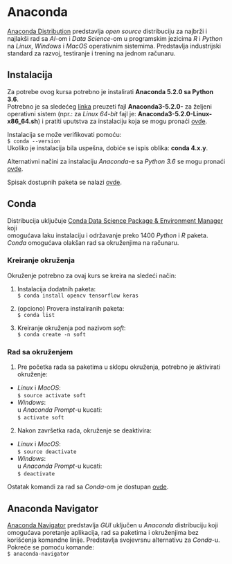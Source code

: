 # Anaconda

<a href="https://www.anaconda.com/distribution/">Anaconda Distribution</a> predstavlja *open source* distribuciju za najbrži i najlakši rad sa *AI*-om i *Data Science*-om u programskim jezicima *R* i *Python* na *Linux*, *Windows* i *MacOS*  operativnim sistemima. Predstavlja industrijski standard za razvoj, testiranje i trening na jednom računaru.  

## Instalacija

Za potrebe ovog kursa potrebno je instalirati **Anaconda 5.2.0 sa Python 3.6**.  
Potrebno je sa sledećeg <a href="https://repo.anaconda.com/archive/">linka</a> preuzeti fajl **Anaconda3-5.2.0-** za željeni operativni sistem (npr.: za *Linux 64-bit* fajl je: **Anaconda3-5.2.0-Linux-x86_64.sh**) i pratiti uputstva za instalaciju koja se mogu pronaći <a href="http://docs.anaconda.com/anaconda/install/">ovde</a>.  

Instalacija se može verifikovati pomoću:  
`$ conda --version`  
Ukoliko je instalacija bila uspešna, dobiće se ispis oblika: **conda 4.x.y**.

Alternativni načini za instalaciju *Anaconda*-e sa *Python 3.6* se mogu pronaći <a href="http://docs.anaconda.com/anaconda/faq/#id4">ovde</a>.

Spisak dostupnih paketa se nalazi <a href="https://docs.anaconda.com/anaconda/packages/pkg-docs/">ovde</a>.


## Conda  

Distribucija uključuje <a href="https://conda.io/docs/index.html">Conda Data Science Package & Environment Manager</a> koji  
omogućava laku instalaciju i održavanje preko 1400 *Python* i *R* paketa. *Conda* omogućava olakšan rad sa okruženjima na računaru.

### Kreiranje okruženja  

Okruženje potrebno za ovaj kurs se kreira na sledeći način:  
1. Instalacija dodatnih paketa:  
`$ conda install opencv tensorflow keras`  

2. (opciono) Provera instaliranih paketa:  
`$ conda list`  

3. Kreiranje okruženja pod nazivom *soft*:  
`$ conda create -n soft`  

### Rad sa okruženjem

1. Pre početka rada sa paketima u sklopu okruženja, potrebno je aktivirati okruženje:  
* *Linux* i *MacOS*:  
`$ source activate soft`  
* *Windows*:  
u *Anaconda Prompt*-u kucati:  
`$ activate soft`  

2. Nakon završetka rada, okruženje se deaktivira:  
* *Linux* i *MacOS*:  
`$ source deactivate`  
* *Windows*:  
u *Anaconda Prompt*-u kucati:  
`$ deactivate`  

Ostatak komandi za rad sa *Conda*-om je dostupan <a href="https://conda.io/docs/user-guide/index.html">ovde</a>.

## Anaconda Navigator  

<a href="http://docs.anaconda.com/anaconda/navigator/">Anaconda Navigator</a> predstavlja *GUI* uključen u *Anaconda* distribuciju koji omogućava poretanje aplikacija, rad sa paketima i okruženjima bez korišćenja komandne linije. Predstavlja svojevrsnu alternativu za *Conda*-u. Pokreće se pomoću komande:  
`$ anaconda-navigator`
